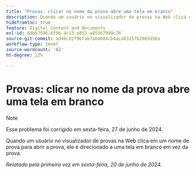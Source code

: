 ```yaml
---
title: "Provas: clicar no nome da prova abre uma tela em branco"
description: Quando um usuário no visualizador de provas na Web clica em um nome de prova para abrir a prova, ele é direcionado a uma tela em branco em vez da prova.
hidefromtoc: true
feature: Digital Content and Documents
exl-id: ddbb7596-6f9b-4c13-a853-a85367999c76
source-git-commit: ad46cd2f9bfab7a64684cb4aca03257b2065d56a
workflow-type: tm+mt
source-wordcount: '82'
ht-degree: 12%

---
```


# Provas: clicar no nome da prova abre uma tela em branco

>[!NOTE]
>
>Esse problema foi corrigido em sexta-feira, 27 de junho de 2024.

Quando um usuário no visualizador de provas na Web clica em um nome de prova para abrir a prova, ele é direcionado a uma tela em branco em vez da prova.

_Relatado pela primeira vez em sexta-feira, 20 de junho de 2024._
